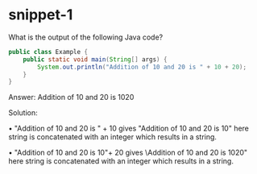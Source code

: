 # snippet-1



What is the output of the following Java code?

```java
public class Example {
    public static void main(String[] args) {
        System.out.println("Addition of 10 and 20 is " + 10 + 20);
    }
}
```

Answer: Addition of 10 and 20 is 1020

Solution:

• "Addition of 10 and 20 is " + 10 gives "Addition of 10 and 20 is 10" here string is concatenated with an integer which results in a string.&#x20;

• "Addition of 10 and 20 is 10"+ 20 gives \Addition of 10 and 20 is 1020" here string is concatenated with an integer which results in a string.
